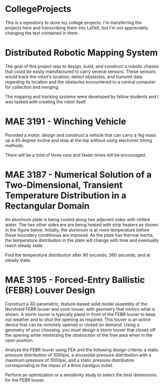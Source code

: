 # CollegeProjects
This is a repository to store my college projects.  I'm transferring the projects here and transcribing them into LaTeX, but I'm not appreciably changing the text contained in them.

# Distributed Robotic Mapping System

The goal of this project was to design, build, and construct a robotic chassis that could be easily manufactured to carry several sensors.  These sensors would track the robot's location, detect obstacles, and transmit data regarding its location and the obstacles encountered to a central computer for collection and merging.

The mapping and tracking systems were developed by fellow students and I was tasked with creating the robot itself.

# MAE 3191 - Winching Vehicle

Provided a motor, design and construct a vehicle that can carry a 1kg mass up a 45 degree incline and stop at the top without using electronic timing methods.

There will be a total of three runs and faster times will be encouraged.

# MAE 3187 - Numerical Solution of a Two-Dimensional, Transient Temperature Distribution in a Rectangular Domain

An aluminum plate is being cooled along two adjecent sides with chilled water.
The two other sides are are being heated with strip heaters as shown in the figure below.
Initially, the aluminum is at room temperature before these boundary conditionas are imposed.
As the plate has thermal inertia, the temperature distribution in the plate will change with time and eventually reach steady state.

Find the temperature distribution after 90 seconds, 360 seconds, and at steady state.

# MAE 3195 - Forced-Entry Ballistic (FEBR) Louver Design

Construct a 3D parametric, feature-based solid model assembly of the Norshield FEBR louver and sorm louver, with geometry that mimics what is shown.
A storm louver is typically plaed in front of the FEBR louver to keep out weather and to shut the opening as required.
This louver is an active device that can be remotely opened or closed on demand.
Using a geometry of your choosing, you must design a storm louver that closes off the opening while minimizing the obstruction of the free area when in the open position.

Analyze the FEBR louver using FEA and the following design criteria: a static pressure distribution of 1000psi,  a sinusoidal pressure distribution with a maximum pressure of 1000psi, and a static pressure distribution corresponding to the impac of a 9mm handgun bullet.

Perform an optimization or a sensitivity study to select the best dimensions for the FEBR louver.
